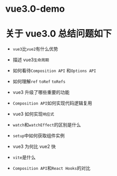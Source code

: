# vue3.0-demo

# 关于 vue3.0 总结问题如下

-   `vue3`比`vue2`有什么优势
-   描述 vue3`生命周期`
-   如何看待`Composition API` 和`Options API`

-   如何理解`ref` `toRef` `toRefs`
-   vue3 升级了哪些重要的功能
-   `Composition API`如何实现代码逻辑复用

-   vue3 如何实现`响应式`
-   `watch`和`watchEffect`的区别是什么
-   `setup`中如何获取组件实例

-   vue3 为何比 vue2 快
-   `vite`是什么
-   `Composition API`和`React Hooks`的对比
